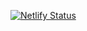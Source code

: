 [![Netlify Status](https://api.netlify.com/api/v1/badges/ae385163-4287-4d23-b290-43ff52646294/deploy-status)](https://app.netlify.com/sites/unreal-lore/deploys)

